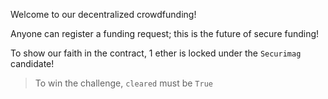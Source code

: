 Welcome to our decentralized crowdfunding!

Anyone can register a funding request; this is the future of secure funding!

To show our faith in the contract, 1 ether is locked under the `Securimag` candidate!

> To win the challenge, `cleared` must be `True`